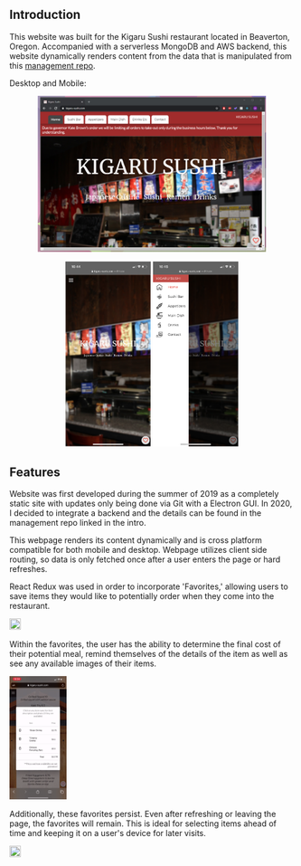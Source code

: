 ## Introduction
This website was built for the Kigaru Sushi restaurant located in Beaverton, Oregon. Accompanied with a serverless MongoDB and AWS backend, this website dynamically renders content from the data that is manipulated from this [management repo](https://github.com/mark-huynh/kigaru-manager). 

Desktop and Mobile:

<p align="center">
<img src="./images/kigaruwebsite.png" width=80% height="80%">
</p>

<p align="center">
<img src="./images/mobileweb.PNG" width=30% height="30%">  <img src="./images/drawer.PNG" width=30% height="20%"> 
</p>


## Features

Website was first developed during the summer of 2019 as a completely static site with updates only being done via Git with a Electron GUI. In 2020, I decided to integrate a backend and the details can be found in the management repo linked in the intro. 


This webpage renders its content dynamically and is cross platform compatible for both mobile and desktop. Webpage utilizes client side routing, so data is only fetched once after a user enters the page or hard refreshes. 

React Redux was used in order to incorporate 'Favorites,' allowing users to save items they would like to potentially order when they come into the restaurant.

<img src="./images/Favorite_Showcase.gif" width=20% height="20%"> 

Within the favorites, the user has the ability to determine the final cost of their potential meal, remind themselves of the details of the item as well as see any available images of their items.

<img src="./images/Description_Showcase.gif" width=20% height="20%"> 

Additionally, these favorites persist. Even after refreshing or leaving the page, the favorites will remain. This is ideal for selecting items ahead of time and keeping it on a user's device for later visits.

<img src="./images/PersistenceShowcase.gif" width=20% height="20%"> 
